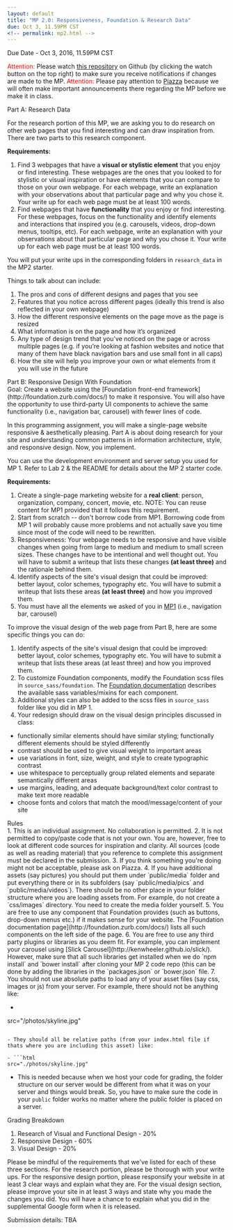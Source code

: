 ```yaml
---
layout: default
title: "MP 2.0: Responsiveness, Foundation & Research Data"
due: Oct 3, 11.59PM CST
<!-- permalink: mp2.html -->
---
```

<span class="section-heading">Due Date - Oct 3, 2016, 11.59PM CST</span>

<span style="color: red"> Attention: </span> Please watch [this repository](https://github.com/uiuc-web-programming/mp2_starter) on Github (by clicking the watch button on the top right) to make sure you receive notifications if changes are made to the MP. 
<span style="color: red"> Attention: </span> Please pay attention to [Piazza](https://piazza.com/class/is4r0uppzfx4q9) because we will often make important announcements there regarding the MP before we make it in class.

<div class="section-heading">Part A: Research Data</div>

<!-- We want you to search through different designs on Apropose’s site and create at least 2 trendsets  of 5-10 webpages each.  The first trendset should be focused on visual and stylistic elements that you’ve noticed. The webpages that you collect in this trendset are ones that you looked to for stylistic or visual inspiration or have elements that you can compare to those on your own site. The second trendset you create should be focused on functionality. In this trendset, focus on the functionality of webpages and identify  elements that inspired you (e.g. carousels, videos, drop-downs menus, tooltips ). A third (optional) trendset can be focused on the information architecture (or the content structure) of different webpages and how that inspired your own webpage.

Each webpage in a trendset should have an explanation with your observations about that particular page, why it’s in this trendset, and what conclusions you’ve drawn about it. Please add these explanations in the ‘notes’ box of each webpage in your trendset. -->

For the research portion of this MP, we are asking you to do research on other web pages that you find interesting and can draw inspiration from. There are two parts to this research component.

**Requirements:**

1. Find 3 webpages that have a **visual or stylistic element** that you enjoy or find interesting. These webpages are the ones that you looked to for stylistic or visual inspiration or have elements that you can compare to those on your own webpage. For each webpage, write an explanation with your observations about that particular page and why you chose it. Your write up for each web page must be at least 100 words.
2. Find  webpages that have **functionality** that you enjoy or find interesting. For these webpages, focus on the functionality and identify elements and interactions that inspired you (e.g. carousels, videos, drop-down menus, tooltips, etc). For each webpage, write an explanation with your observations about that particular page and why you chose it. Your write up for each web page must be at least 100 words.


You will put your write ups in the corresponding folders in `research_data` in the MP2 starter.

Things to talk about can include:

1. The pros and cons of different designs and pages that you see
2. Features that you notice across different pages (ideally this trend is also reflected in your own webpage)
3. How the different responsive elements on the page move as the page is resized
4. What information is on the page and how it’s organized
5. Any type of design trend that you’ve noticed on the page or across multiple pages (e.g. if you’re looking at fashion websites and notice that many of them have black navigation bars and use small font in all caps)
6. How the site will help you improve your own or what elements from it you will use in the future


<div class="section-heading">Part B: Responsive Design With Foundation</div>
Goal: Create a  website using the [Foundation front-end framework](http://foundation.zurb.com/docs/) to make it responsive. You will also have the opportunity to use third-party UI components to achieve the same functionality (i.e., navigation bar, carousel) with fewer lines of code.

In this programming assignment, you will make a single-page website responsive & aesthetically pleasing. Part A is about doing research for your site and understanding common patterns in information architecture, style, and responsive design. Now, you implement.

You can use the development environment and server setup you used for MP 1. Refer to Lab 2 & the README for details about the MP 2 starter code.

**Requirements:**

1. Create a single-page marketing website for a **real client**: person, organization, company, concert, movie, etc. NOTE: You can reuse content for MP1 provided that it follows this requirement.
2. Start from scratch -- don't borrow code from MP1. Borrowing code from MP 1 will probably cause more problems and not actually save you time since most of the code will need to be rewritten.
3. Responsiveness: Your webpage needs to be responsive and have visible changes when going from large to medium and medium to small screen sizes. These changes have to be intentional and well thought out. You will have to submit a writeup that lists these changes **(at least three)** and the rationale behind them.
4. Identify aspects of the site's visual design that could be improved: better layout, color schemes, typography etc. You will have to submit a writeup that lists these areas **(at least three)** and how you improved them.
5. You must have all the elements we asked of you in [MP1](https://uiuc-web-programming.github.io/fa2016/MP-1) (i.e., navigation bar, carousel)


To improve the visual design of the web page from Part B, here are some specific things you can do:

1. Identify aspects of the site's visual design that could be improved: better layout, color schemes, typography etc. You will have to submit a writeup that lists these areas (at least three) and how you improved them.
2. To customize Foundation components, modify the Foundation scss files in `source_sass/foundation`. The [Foundation documentation](http://foundation.zurb.com/docs/) describes the available sass variables/mixins for each component.
3. Additional styles can also be added to the scss files in `source_sass` folder like you did in MP 1.
4. Your redesign should draw on the visual design principles discussed in class:
 + functionally similar elements should have similar styling; functionally different elements should be styled differently
 + contrast should be used to give visual weight to important areas
 + use variations in font, size, weight, and style to create typographic contrast
 + use whitespace to perceptually group related elements and separate semantically different areas
 + use margins, leading, and adequate background/text color contrast to make text more readable
 + choose fonts and colors that match the mood/message/content of your site


<div class="section-heading">Rules</div>
1. This is an individual assignment. No collaboration is permitted.
2. It is not permitted to copy/paste code that is not your own. You are, however, free to look at different code sources for inspiration and clarity. All sources (code as well as reading material) that you reference to complete this assignment must be declared in the submission.
3. If you think something you're doing might not be acceptable, please ask on Piazza.
4. If you have additional assets (say pictures) you should put them under `public/media` folder and put everything there or in its subfolders (say `public/media/pics` and `public/media/videos`). There should be no other place in your folder structure where you are loading assets from. For example, do not create a `css/images` directory. You need to create the media folder yourself.
5. You are free to use any component that Foundation provides (such as buttons, drop-down menus etc.) if it makes sense for your website. The [Foundation documentation page](http://foundation.zurb.com/docs/) lists all such components on the left side of the page.
6. You are free to use any third party plugins or libraries as you deem fit. For example, you can implement your carousel using [Slick Carousel](http://kenwheeler.github.io/slick/). However, make sure that all such libraries get installed when we do `npm install` and `bower install` after cloning your MP 2 code repo (this can be done by adding the libraries in the `packages.json` or `bower.json` file.
7. You should not use absolute paths to load any of your asset files (say css, images or js) from your server. For example, there should not be anything like:

- ```html
src="/photos/skyline.jpg"
```

- They should all be relative paths (from your index.html file if thats where you are including this asset) like:

- ```html
src="./photos/skyline.jpg"
```
- This is needed because when we host your code for grading, the folder structure on our server would be different from what it was on your server and things would break. So, you have to make sure the code in your `public` folder works no matter where the public folder is placed on a server.


<div class="section-heading">Grading Breakdown</div>

1. Research of Visual and Functional Design - 20%
2. Responsive Design - 60%
3. Visual Design - 20%
 
Please be mindful of the requirements that we've listed for each of these three sections. For the research portion, please be thorough with your write ups. For the responsive design portion, please responsify your website in at least 3 clear ways and explain what they are. For the visual design section, please improve your site in at least 3 ways and state why you made the changes you did. You will have a chance to explain what you did in the supplemental Google form when it is released.

Submission details: TBA
